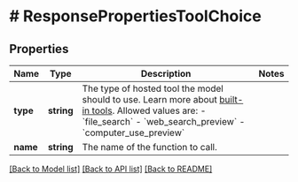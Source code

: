 # # ResponsePropertiesToolChoice

## Properties

Name | Type | Description | Notes
------------ | ------------- | ------------- | -------------
**type** | **string** | The type of hosted tool the model should to use. Learn more about [built-in tools](/docs/guides/tools).  Allowed values are: - &#x60;file_search&#x60; - &#x60;web_search_preview&#x60; - &#x60;computer_use_preview&#x60; |
**name** | **string** | The name of the function to call. |

[[Back to Model list]](../../README.md#models) [[Back to API list]](../../README.md#endpoints) [[Back to README]](../../README.md)
